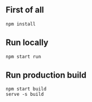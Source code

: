 ## First of all
```shell
npm install
```

## Run locally

```shell
npm start run
```

## Run production build
```shell
npm start build
serve -s build
```
